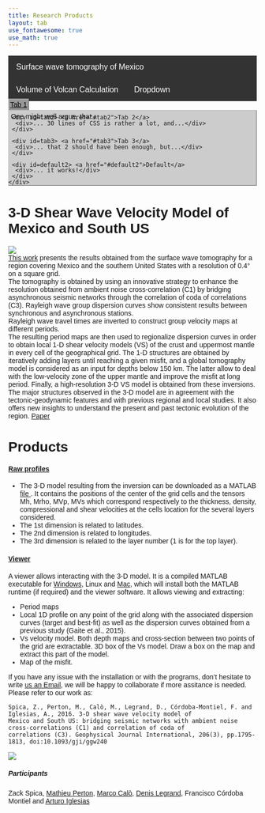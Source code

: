 ```yaml
---
title: Research Products
layout: tab
use_fontawesome: true
use_math: true
---
```



<html>
<head>
<meta name="viewport" content="width=device-width, initial-scale=1">
<link rel="stylesheet" href="https://cdnjs.cloudflare.com/ajax/libs/font-awesome/4.7.0/css/font-awesome.min.css">
<style>
body {
  font-family: Arial, Helvetica, sans-serif;
}


  <style type="text/css">
div.example {border: #603 dotted; padding: 0.6em; margin: 1em 2em}

/* First example */
div.items p:not(:target) {display: none}
div.items p:target {display: block; outline: none}
p.menu {margin: 0; padding: 0.4em; background: silver; color: black}
p.menu a {color: black; border: thin outset silver; padding: 0.1em 0.3em}
div.items p {height: 6em; overflow: auto; text-align: center; margin: 0}
#item1 {color: red}
#item2 {color: green}
#item3 {color: blue}

/* Tabbed example */
div.tabs {
  min-height: 7em;		/* No height: can grow if :target doesn't work */
  position: relative;		/* Establish a containing block */
  line-height: 1;		/* Easier to calculate with */
  z-index: 0}			/* So that we can put other things behind */
div.tabs > div {
  display: inline}		/* We want the buttons all on one line */
div.tabs > div > a {
  color: black;			/* Looks more like a button than a link */
  background: #CCC;		/* Active tabs are light gray */
  padding: 0.2em;		/* Some breathing space */
  border: 0.1em outset #BBB;	/* Make it look like a button */
  border-bottom: 0.1em solid #CCC} /* Visually connect tab and tab body */
div.tabs > div:not(:target) > a {
  border-bottom: none;		/* Make the bottom border disappear */
  background: #999}		/* Inactive tabs are dark gray */
div.tabs > div:target > a,	/* Apply to the targeted item or... */
:target #default2 > a {		/* ... to the default item */
  border-bottom: 0.1em solid #CCC; /* Visually connect tab and tab body */
  background: #CCC}		/* Active tab is light gray */
div.tabs > div > div {
  background: #CCC;		/* Light gray */
  z-index: -2;			/* Behind, because the borders overlap */
  left: 0; top: 1.3em;		/* The top needs some calculation... */
  bottom: 0; right: 0;		/* Other sides flush with containing block */
  overflow: auto;		/* Scroll bar if needed */
  padding: 0.3em;		/* Looks better */
  border: 0.1em outset #BBB}	/* 3D look */
div.tabs > div:not(:target) > div { /* Protect CSS1 & CSS2 browsers */
  position: absolute }		/* All these DIVs overlap */
div.tabs > div:target > div, :target #default2 > div {
  position: absolute;		/* All these DIVs overlap */
  z-index: -1}			/* Raise it above the others */

div.tabs :target {
  outline: none}


.navbar {
  overflow: hidden;
  background-color: #333;
}

.navbar a {
  float: left;
  font-size: 16px;
  color: white;
  text-align: center;
  padding: 14px 16px;
  text-decoration: none;
}

.dropdown {
  float: left;
  overflow: hidden;
}

.dropdown .dropbtn {
  font-size: 16px;  
  border: none;
  outline: none;
  color: white;
  padding: 14px 16px;
  background-color: inherit;
  font-family: inherit;
  margin: 0;
}

.navbar a:hover, .dropdown:hover .dropbtn {
  background-color: red;
}

.dropdown-content {
  display: none;
  position: absolute;
  background-color: #f9f9f9;
  min-width: 160px;
  box-shadow: 0px 8px 16px 0px rgba(0,0,0,0.2);
  z-index: 1;
}

.dropdown-content a {
  float: none;
  color: black;
  padding: 12px 16px;
  text-decoration: none;
  display: block;
  text-align: left;
}

.dropdown-content a:hover {
  background-color: #ddd;
}

.dropdown:hover .dropdown-content {
  display: block;
}
</style>
</head>
<body>

<div class="navbar">
  <a href="#home">Surface wave tomography of Mexico</a>
  <a href="#news">Volume of Volcan Calculation</a>
  <div class="dropdown">
    <button class="dropbtn">Dropdown 
      <i class="fa fa-caret-down"></i>
    </button>
    <div class="dropdown-content">
      <a href="#">Link 1</a>
      <a href="#">Link 2</a>
      <a href="#">Link 3</a>
    </div>
  </div> 
</div>

</body>

<div class=example>
    <div class=tabs>
     <div id=tab1> <a href="#tab1">Tab 1</a>
      <div>One might well argue, that...</div>
     </div>

     <div id=tab2> <a href="#tab2">Tab 2</a>
      <div>... 30 lines of CSS is rather a lot, and...</div>
     </div>

     <div id=tab3> <a href="#tab3">Tab 3</a>
      <div>... that 2 should have been enough, but...</div>
     </div>

     <div id=default2> <a href="#default2">Default</a>
      <div>... it works!</div>
     </div>
    </div>
   </div>
  </div>


<!-- Research -->
<h1 class="section-title">3-D Shear Wave Velocity Model of Mexico and South US</h1>

<div class="row content-row">
<div class="col-12 col-sm-5 image-wrapper">
    <img src="{{ site.baseurl }}/images/mexsections.png">
</div>
<div class="col-12 col-sm-7">
<a href="https://academic.oup.com/gji/article-abstract/206/3/1795/2583531" target="_blank">This work</a> presents the results obtained from the surface wave tomography for a region covering Mexico and the southern United States with a resolution of 0.4° on a square grid.<br />
The tomography is obtained by using an innovative strategy to enhance the resolution obtained from ambient noise cross-correlation (C1) by bridging asynchronous seismic networks through the correlation of coda of correlations (C3). Rayleigh wave group dispersion curves show consistent results between synchronous and asynchronous stations.<br />
Rayleigh wave travel times are inverted to construct group velocity maps at different periods.<br />
The resulting period maps are then used to regionalize dispersion curves in order to obtain local 1-D shear velocity models (VS) of the crust and uppermost mantle in every cell of the geographical grid. The 1-D structures are obtained by iteratively adding layers until reaching a given misfit, and a global tomography model is considered as an input for depths below 150 km. The latter allow to deal with the low-velocity zone of the upper mantle and improve the misfit at long period. Finally, a high-resolution 3-D VS model is obtained from these inversions.<br />
The major structures observed in the 3-D model are in agreement with the tectonic-geodynamic features and with previous regional and local studies. It also offers new insights to understand the present and past tectonic evolution of the region. <a href="https://drive.google.com/open?id=1VpnLGRPXc2c2VhYlfmyeVx0nQOv0lvJG" target="_blank"><i class="fa fa-file"></i> Paper</a>
</div>

<div>
<h1> Products </h1>
<h4><u>Raw profiles</u></h4>
<div class="row content-row">

<div class="col-12 col-sm-12"><ul>
<li>The 3-D model resulting from the inversion can be downloaded as a MATLAB <a href="https://github.com/zackspica/zackspica.github.io/releases/tag/Models" target="_blank"><i class="fa fa-save"></i> file </a>. It contains the positions of the center of the grid cells and the tensors Mh, Mrho, MVp, MVs which correspond respectively to the thickness, density, compressional and shear velocities at the cells location for the several layers considered.</li>
<li>The 1st dimension is related to latitudes.</li>
<li>The 2nd dimension is related to longitudes.</li>
<li>The 3rd dimension is related to the layer number (1 is for the top layer).</li></ul>


<h4><u>Viewer </u></h4>
A viewer allows interacting with the 3-D model. It is a compiled MATLAB executable for <a href="https://github.com/zackspica/zackspica.github.io/releases/tag/final" target="_blank"><i class="fa Windows"></i>Windows</a>, Linux and <a href="https://github.com/zackspica/zackspica.github.io/releases/tag/finalMac" target="_blank"><i class="fa Apple"></i>Mac</a>, which will install both the MATLAB runtime (if required) and the viewer software. It allows viewing and extracting: <ul>
<li>Period maps</li> 
<li>Local 1D profile on any point of the grid along with the associated dispersion curves (target and best-fit) as well as the dispersion curves obtained from a previous study (Gaite et al., 2015).</li>
<li>Vs velocity model. Both depth maps and cross-section between two points of the grid are extractable. 3D box of the Vs model. Draw a box on the map and extract this part of the model.</li>
<li>Map of the misfit.</li></ul>
If you have any issue with the installation or with the programs, don’t hesitate to write <a href="mailto:mathieuperton@gmail.com;zspica@stanford.edu;"> <i class="far fa-envelope"></i> us an Email</a>, we will be happy to collaborate if more assitance is needed. Please refer to our work as:
<pre class="code">
<span><code>Spica, Z., Perton, M., Calò, M., Legrand, D., Córdoba-Montiel, F. and Iglesias, A., 2016. 3-D shear wave velocity model of 
Mexico and South US: bridging seismic networks with ambient noise cross-correlations (C1) and correlation of coda of 
correlations (C3). Geophysical Journal International, 206(3), pp.1795-1813, doi:10.1093/gji/ggw240</code></span>
</pre>

<div class="col-12 col-sm-12 image-wrapper">
    <img src="{{ site.baseurl }}/images/vidsures.gif">
</div>
</div>


<div>
<h5> Participants </h5>
Zack Spica, <a href="http://www.igum.unam.mx/mperton/" target="_blank">Mathieu Perton</a>, 
<a href="http://marcocalo.weebly.com/" target="_blank">Marco Calò</a>, <a href="https://scholar.google.es/citations?user=8GVIsq8AAAAJ&hl=es" target="_blank">Denis Legrand</a>, Francisco Córdoba Montiel and  <a href="http://www.geofisica.unam.mx/sismologia/index.php/users/view/6" target="_blank">Arturo Iglesias</a>
</div>

</html>




